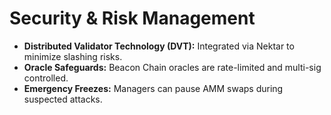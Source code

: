 # Security & Risk Management

* **Distributed Validator Technology (DVT):** Integrated via Nektar to minimize slashing risks.
* **Oracle Safeguards:** Beacon Chain oracles are rate-limited and multi-sig controlled.
* **Emergency Freezes:** Managers can pause AMM swaps during suspected attacks.
